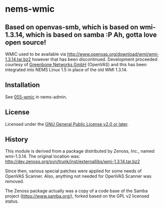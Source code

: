 # nems-wmic
## Based on openvas-smb, which is based on wmi-1.3.14, which is based on samba  :P  Ah, gotta love open source!

WMIC used to be available via http://www.openvas.org/download/wmi/wmi-1.3.14.tar.bz2 however that has been discontinued. Development proceeded courtesy of [Greenbone Networks GmbH](https://www.greenbone.net/) (OpenVAS) and this has been integrated into NEMS Linux 1.5 in place of the old WMI 1.3.14.

## Installation

See [055-wmic](https://github.com/Cat5TV/nems-admin/blob/master/build/055-wmic) in nems-admin.

## License

Licensed under the [GNU General Public License v2.0 or later](COPYING).

## History

This module is derived from a package distributed by Zenoss, Inc.,
named wmi-1.3.14. The original location was:
http://dev.zenoss.org/svn/trunk/inst/externallibs/wmi-1.3.14.tar.bz2

Since then, various special patches were applied for some needs of OpenVAS
Scanner. Also, anything not needed for OpenVAS Scanner was removed.

The Zenoss package actually was a copy of a code base of the Samba project
(https://www.samba.org/), forked based on the GPL v2 licensed status.

